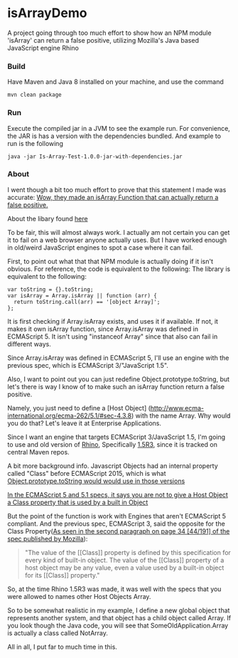 # isArrayDemo
A project going through too much effort to show how an NPM module 'isArray' can return a false positive, utilizing Mozilla's Java based JavaScript engine Rhino

### Build
Have Maven and Java 8 installed on your machine, and use the command

    mvn clean package

### Run
Execute the compiled jar in a JVM to see the example run. For convenience, the JAR is has a version with the dependencies bundled. And example to run is the following

    java -jar Is-Array-Test-1.0.0-jar-with-dependencies.jar

### About
I went though a bit too much effort to prove that this statement I made was accurate:
[Wow, they made an isArray Function that can actually return a false positive.](https://www.reddit.com/r/programming/comments/886zji/why_has_there_been_nearly_3_million_installs_of/dwiw3ja/)

About the libary found [here](https://github.com/juliangruber/isarray)

To be fair, this will almost always work. I actually am not certain you can get it to fail on a web browser anyone actually uses. But I have worked enough in old/weird JavaScript engines to spot a case where it can fail.

First, to point out what that that NPM module is actually doing if it isn't obvious. For reference, the code is equivalent to the following:
The library is equivalent to the following:


    var toString = {}.toString;
    var isArray = Array.isArray || function (arr) {
      return toString.call(arr) == '[object Array]';
    };

It is first checking if Array.isArray exists, and uses it if available. If not, it makes it own isArray function, since Array.isArray was defined in ECMAScript 5. It isn't using "instanceof Array" since that also can fail in different ways.

Since Array.isArray was defined in ECMAScript 5, I'll use an engine with the previous spec, which is ECMAScript 3/"JavaScript 1.5".

Also, I want to point out you can just redefine Object.prototype.toString, but let's there is way I know of to make such an isArray function return a false positive. 

Namely, you just need to define a [Host Object] (http://www.ecma-international.org/ecma-262/5.1/#sec-4.3.8) with the name Array. Why would you do that? Let's leave it at Enterprise Applications. 

Since I want an engine that targets ECMAScript 3/JavaScript 1.5, I'm going to use and old version of [Rhino](https://developer.mozilla.org/en-US/docs/Mozilla/Projects/Rhino), Specifically [1.5R3](https://mvnrepository.com/artifact/rhino/js/1.5R3]), since it is tracked on central Maven repos.

A bit more background info. Javascript Objects had an internal property called "Class" before ECMAScript 2015, which is what [Object.prototype.toString would would use in those versions](http://www.ecma-international.org/ecma-262/5.1/#sec-15.2.4.2)

[In the ECMAScript 5 and 5.1 specs, it says you are not to give a Host Object a Class property that is used by a built in Object](http://www.ecma-international.org/ecma-262/5.1/#sec-8.6.2)

But the point of the function is work with Engines that aren't ECMAScript 5 compliant. And the previous spec, ECMAScript 3, said the opposite for the Class Property([As seen in the second paragraph on page 34 [44/191] of the spec published by Mozilla](https://www-archive.mozilla.org/js/language/E262-3.pdf)):
> "The value of the [[Class]] property is defined by this specification for every kind of built-in object. The value of the [[Class]] property of a host object may be any value, even a value used by a built-in object for its [[Class]] property."

So, at the time Rhino 1.5R3 was made, it was well with the specs that you were allowed to names other Host Objects Array. 

So to be somewhat realistic in my example, I define a new global object that represents another system, and that object has a child object called Array. If you look though the Java code, you will see that SomeOldApplication.Array is actually a class called NotArray.

All in all, I put far to much time in this.
